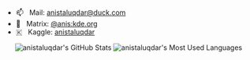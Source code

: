- 📫 &nbsp; Mail: anistaluqdar@duck.com
- 💬 &nbsp; Matrix: [@anis:kde.org](https://matrix.to/#/@anis:kde.org)
- 🇰 &nbsp; Kaggle: [anistaluqdar](https://www.kaggle.com/anistaluqdar)

<p align="center">
  <img src="https://github-readme-stats.vercel.app/api?username=anistaluqdar&show_icons=true&line_height=33&count_private=true&theme=merko" alt="anistaluqdar's GitHub Stats" />
  <img src="https://github-readme-stats.vercel.app/api/top-langs/?username=anistaluqdar&&hide=cmake,javascript,html,css&langs_count=4&line_height=35&theme=merko" alt="anistaluqdar's Most Used Languages" />
</p>
